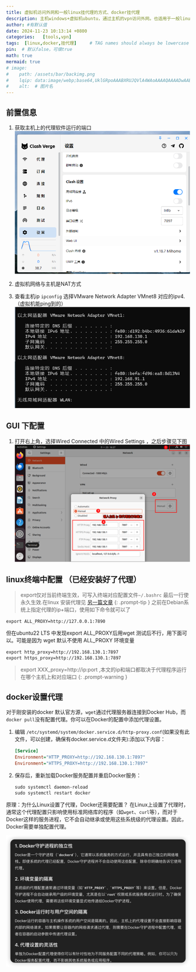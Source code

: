 ```yaml
---
title: 虚拟机访问外网和一般linux挂代理的方式、docker挂代理
description: 主机windows+虚拟机ubuntu，通过主机的vpn访问外网。也适用于一般linux通过终端挂代理
author: #有默认值
date: 2024-11-23 10:13:14 +0800
categories:   [tools,vpn]
tags:  [linux,docker,挂代理]     # TAG names should always be lowercase
pin:  # 默认false，可填true
math: true
mermaid: true
# image:
#    path: /assets/bar/backimg.png
#    lqip: data:image/webp;base64,UklGRpoAAABXRUJQVlA4WAoAAAAQAAAADwAABwAAQUxQSDIAAAARL0AmbZurmr57yyIiqE8oiG0bejIYEQTgqiDA9vqnsUSI6H+oAERp2HZ65qP/VIAWAFZQOCBCAAAA8AEAnQEqEAAIAAVAfCWkAALp8sF8rgRgAP7o9FDvMCkMde9PK7euH5M1m6VWoDXf2FkP3BqV0ZYbO6NA/VFIAAA
#    alt:  # 图片名
---
```



## 前置信息

1. 获取主机上的代理软件运行的端口
![](../assets/img/2024-11/clash.png)

2. 虚拟机网络与主机是NAT方式
3. 查看主机ip `ipconfig` 选择VMware Network Adapter VMnet8 对应的ipv4.（虚拟机能ping到的）
![](../assets/img/2024-11/ip.png)

##  GUI 下配置
1. 打开右上角，选择Wired Connected 中的Wired Settings ，之后步骤见下图
![](./assets/img/2024-11/iShot_2024-11-23_16.29.15.png)


##  linux终端中配置 （已经安装好了代理）
> export仅对当前终端生效，可写入终端对应配置文件`~/.bashrc` 最后一行使永久生效.在linux 安装代理见 [另一篇文章](/posts/docker镜像源被封-Linux服务器挂代理和docker配置代理/)
{: .prompt-tip }
之前在Debian系统上指定代理的ip+端口，使用如下命令就可以了
```shell
export ALL_PROXY=http://127.0.0.1:7890
```
但在ubuntu22 LTS 中发现export ALL_PROXY后用wget 测试后不行，用下面可以。可能是因为 wget  默认不使用 ALL_PROXY 环境变量
```shell
export http_proxy=http://192.168.130.1:7897
export https_proxy=http://192.168.130.1:7897
```
> export XXX_proxy=http://ip:port ,本文的ip和端口都取决于代理程序运行在哪个主机上和对应端口
{: .prompt-warning }


## docker设置代理

对于刚安装的docker 默认官方源，`wget`通过代理服务器连接到Docker Hub，而`docker pull`没有配置代理。你可以在Docker的配置中添加代理设置。

1. 编辑 `/etc/systemd/system/docker.service.d/http-proxy.conf`(如果没有此文件，可以创建，确保有docker.service.d文件夹):添加以下内容：

   ```ini
   [Service]
   Environment="HTTP_PROXY=http://192.168.130.1:7897"
   Environment="HTTPS_PROXY=http://192.168.130.1:7897"
   ```

2. 保存后，重新加载Docker服务配置并重启Docker服务：

   ```shell
   sudo systemctl daemon-reload
   sudo systemctl restart docker
   ```



原理：为什么Linux设置了代理，Docker还需要配置？
          在Linux上设置了代理时，通常这个代理配置只影响使用标准网络库的程序（如`wget`、`curl`等），而对于Docker这样的服务进程，它不会自动继承或使用这些系统级的代理设置。因此，Docker需要单独配置代理。


![](../assets/img/posts24/2024-08-16-19-39-42.png)